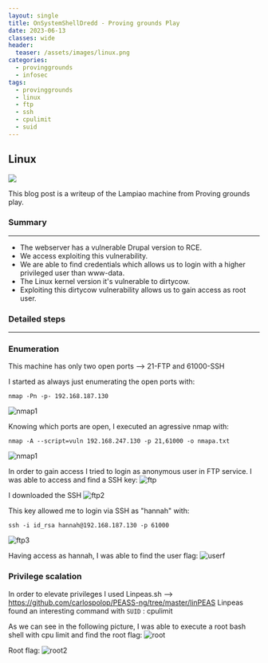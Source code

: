 ```yaml
---
layout: single
title: OnSystemShellDredd - Proving grounds Play
date: 2023-06-13
classes: wide
header:
  teaser: /assets/images/linux.png
categories:
  - provinggrounds
  - infosec
tags:
  - provinggrounds
  - linux
  - ftp
  - ssh
  - cpulimit
  - suid
---
```


## Linux

![](/assets/images/linux.png)

This blog post is a writeup of the Lampiao machine from Proving grounds play.

### Summary
------------------
- The webserver has a vulnerable Drupal version to RCE.
- We access exploiting this vulnerability.
- We are able to find credentials which allows us to login with a higher privileged user than www-data.
- The Linux kernel version it's vulnerable to dirtycow.
- Exploiting this dirtycow vulnerability allows us to gain access as root user.

### Detailed steps
------------------

### Enumeration

This machine has only two open ports --> 21-FTP and 61000-SSH

I started as always just enumerating the open ports with:
```
nmap -Pn -p- 192.168.187.130
```
![nmap1](\assets\images\pg-play-onsystemshelldredd\0.JPG)

Knowing which ports are open, I executed an agressive nmap with:
```
nmap -A --script=vuln 192.168.247.130 -p 21,61000 -o nmapa.txt
```
![nmap1](\assets\images\pg-play-onsystemshelldredd\01.JPG)


In order to gain access I tried to login as anonymous user in FTP service.
I was able to access and find a SSH key:
![ftp](\assets\images\pg-play-onsystemshelldredd\2.JPG)

I downloaded the SSH 
![ftp2](\assets\images\pg-play-onsystemshelldredd\3.JPG)

This key allowed me to login via SSH as "hannah" with:
```
ssh -i id_rsa hannah@192.168.187.130 -p 61000
```
![ftp3](\assets\images\pg-play-onsystemshelldredd\6.JPG)

Having access as hannah, I was able to find the user flag:
![userf](\assets\images\pg-play-onsystemshelldredd\7.JPG)

### Privilege scalation

In order to elevate privileges I used Linpeas.sh --> https://github.com/carlospolop/PEASS-ng/tree/master/linPEAS
Linpeas found an interesting command with `SUID` : cpulimit

As we can see in the following picture, I was able to execute a root bash shell with cpu limit and find the root flag:
![root](\assets\images\pg-play-onsystemshelldredd\21.JPG)

Root flag:
![root2](\assets\images\pg-play-onsystemshelldredd\22.JPG)
